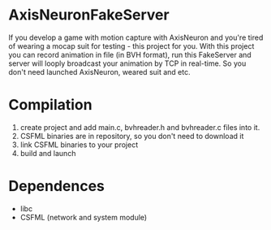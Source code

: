 # AxisNeuronFakeServer
If you develop a game with motion capture with AxisNeuron and you're tired of wearing a mocap suit for testing - this project for you.
With this project you can record animation in file (in BVH format), run this FakeServer and server will looply broadcast your animation by TCP in real-time. So you don't need launched AxisNeuron, weared suit and etc.

# Compilation
1) create project and add main.c, bvhreader.h and bvhreader.c files into it.
2) CSFML binaries are in repository, so you don't need to download it
3) link CSFML binaries to your project
4) build and launch

# Dependences
- libc
- CSFML (network and system module)
